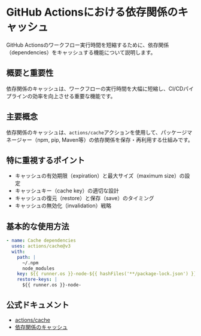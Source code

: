# GitHub Actionsにおける依存関係のキャッシュ

GitHub Actionsのワークフロー実行時間を短縮するために、依存関係（dependencies）をキャッシュする機能について説明します。

## 概要と重要性

依存関係のキャッシュは、ワークフローの実行時間を大幅に短縮し、CI/CDパイプラインの効率を向上させる重要な機能です。

## 主要概念

依存関係のキャッシュは、`actions/cache`アクションを使用して、パッケージマネージャー（npm, pip, Maven等）の依存関係を保存・再利用する仕組みです。

## 特に重視するポイント

- キャッシュの有効期限（expiration）と最大サイズ（maximum size）の設定
- キャッシュキー（cache key）の適切な設計
- キャッシュの復元（restore）と保存（save）のタイミング
- キャッシュの無効化（invalidation）戦略

## 基本的な使用方法

```yaml
- name: Cache dependencies
  uses: actions/cache@v3
  with:
    path: |
      ~/.npm
      node_modules
    key: ${{ runner.os }}-node-${{ hashFiles('**/package-lock.json') }}
    restore-keys: |
      ${{ runner.os }}-node-
```

## 公式ドキュメント

- [actions/cache](https://github.com/actions/cache)
- [依存関係のキャッシュ](https://docs.github.com/ja/actions/using-workflows/caching-dependencies-to-speed-up-workflows)
